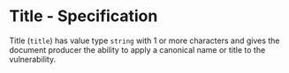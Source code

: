 # Title - Specification

Title (`title`) has value type `string` with 1 or more characters and gives the document producer the ability to apply a canonical name or title to the vulnerability.
